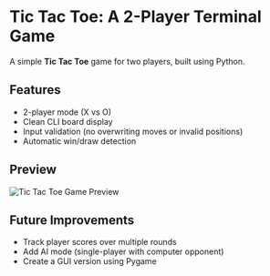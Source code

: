# Tic Tac Toe: A 2-Player Terminal Game

A simple **Tic Tac Toe** game for two players, built using Python.

## Features

- 2-player mode (X vs O)
- Clean CLI board display
- Input validation (no overwriting moves or invalid positions)
- Automatic win/draw detection

## Preview
![Tic Tac Toe Game Preview](Tic_Tac_Toe_Game_Preview.png)

## Future Improvements

- Track player scores over multiple rounds
- Add AI mode (single-player with computer opponent)
- Create a GUI version using Pygame
